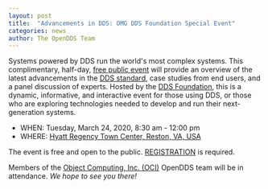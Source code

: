 ```yaml
---
layout: post
title:  "Advancements in DDS: OMG DDS Foundation Special Event"
categories: news
author: The OpenDDS Team
---
```


Systems powered by DDS run the world's most complex systems. This complimentary, half-day, [free public event](https://www.omg.org/events/va-20/special-events/DDS.htm) will provide an overview of the latest advancements in the [DDS standard](https://www.omg.org/spec/DDS), case studies from end users, and a panel discussion of experts. Hosted by the [DDS Foundation](https://www.dds-foundation.org), this is a dynamic, informative, and interactive event for those using DDS, or those who are exploring technologies needed to develop and run their next-generation systems.

- WHEN: Tuesday, March 24, 2020, 8:30 am - 12:00 pm
- WHERE: [Hyatt Regency Town Center, Reston, VA, USA](https://www.omg.org/events/va-20/hotel.htm)

The event is free and open to the public. [REGISTRATION](https://www.omg.org/meetings/va-2020/index6.cgi?noid=yes) is required.

Members of the [Object Computing, Inc. (OCI)](https://www.objectcomputing.com) OpenDDS team will be in attendance. *We hope to see you there!*
